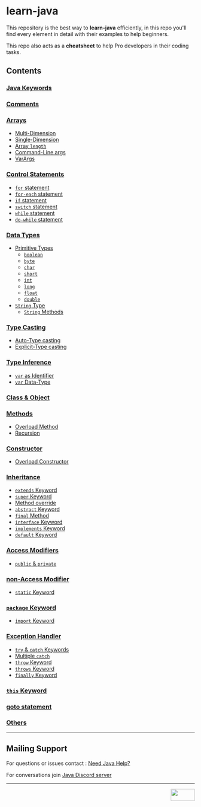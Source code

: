 # learn-java

This repository is the best way to **learn-java** efficiently, in this repo you'll find every element in detail with their examples to help beginners.

This repo also acts as a **cheatsheet** to help Pro developers in their coding tasks.


## Contents


### [Java Keywords](src/keywords.md)

### [Comments](src/comment/comment.java)

### [Arrays](src/arrays)
- [Multi-Dimension](src/arrays/multi-dim.java)
- [Single-Dimension](src/arrays/one-dim.java)
- [Array `length`](src/arrays/array_length.java)
- [Command-Line args](src/arrays/commandLine_args.java)
- [VarArgs](src/arrays/varArgs.java)

### [Control Statements](src/controlStatements)
- [`for` statement](src/controlStatements/forStatement/for_loop.java)
- [`for-each` statement](src/controlStatements/forStatements/forEach.java)
- [`if` statement](src/controlStatements/ifStatement/if_statement.java)
- [`switch` statement](src/controlStatements/switchStatement/switch_statement.java)
- [`while` statement](src/controlStatements/whileStatements/while_statement.java)
- [`do-while` statement](src/controlStatements/whileStatements/doWhile_statement.java)

### [Data Types](src/dataTypes)
- [Primitive Types](src/dataTypes/primitiveType)
    - [`boolean`](src/dataTypes/primitiveType/boolean_type.java)
    - [`byte`](src/dataTypes/primitiveType/byte_type.java)
    - [`char`](src/dataTypes/primitiveType/char_type.java)
    - [`short`](src/dataTypes/primitiveType/short_type.java)
    - [`int`](src/dataTypes/primitiveType/int_type.java)
    - [`long`](src/dataTypes/primitiveType/long_type.java)
    - [`float`](src/dataTypes/primitiveType/float_type.java)
    - [`double`](src/dataTypes/primitiveType/double_type.java)
- [`String` Type](src/dataTypes/stringType/stringDataType.java)
    - [`String` Methods](src/dataTypes/stringType/string_methods.java)

### [Type Casting](src/typeCasting)
- [Auto-Type casting](src/typeCasting/automatic.java)
- [Explicit-Type casting](src/typeCasting/explicit.java)

### [Type Inference](src/varTypeInference)
- [`var` as Identifier](src/varTypeInference/varIdentifier.java)
- [`var` Data-Type](src/varTypeInference/varType.java)

### [Class & Object](src/classesObjects/classObject.java)

### [Methods](src/method/methods.java)
- [Overload Method](src/method/overload_method.java)
- [Recursion](src/method/recursion.java)

### [Constructor](src/constructor/constructors.java)
- [Overload Constructor](src/constructor/overload_constructor.java)

### [Inheritance](src/inheritance/)
- [`extends` Keyword](src/inheritance/extends_keyword.java)
- [`super` Keyword](src/inheritance/super_keyword.java)
- [Method override](src/inheritance/method_overRide.java)
- [`abstract` Keyword](src/inheritance/abstract_keyword.java)
- [`final` Method](src/inheritance/final_method.java)
- [`interface` Keyword](src/inheritance/interface_keyword.java)
- [`implements` Keyword](src/inheritance/implements_keyword.java)
- [`default` Keyword](src/inheritance/default_keyword.java)

### [Access Modifiers](src/accessModifiers/)
- [`public` & `private`](src/accessModifiers/publicPrivate.java)

### [non-Access Modifier](src/nonAccessModifier/)
- [`static` Keyword](src/nonAccessModifier/staticKeyword.java)

### [`package` Keyword](src/packages/)
- [`import` Keyword](src/packages/p2/importDemo.java)

### [Exception Handler](src/exception/)
- [`try` & `catch` Keywords](src/exception/trycatch.java)
- [Multiple `catch`](src/exception/multicatch.java)
- [`throw` Keyword](src/exception/throw_keyword.java)
- [`throws` Keyword](src/exception/throws_keyword.java)
- [`finally` Keyword](src/exception/finally_keyword.java)

### [`this` Keyword](src/thisKeyword/this_keyword.java)

### [goto statement](src/gotoStatement/goto_statement.java)

### [Others](src/others.md)

------------

## Mailing Support

For questions or issues contact : <a href="mailto:java_administrator_grp@oracle.com" subject="Email">Need Java Help?</a>

For conversations join <a href="https://javadiscord.net/" subject="Discord server">Java Discord server</a>

------------
<a href="https://mit-license.org/" title="License"><img src="https://upload.wikimedia.org/wikipedia/commons/0/0c/MIT_logo.svg" align="right" height="32" width="64"/></a>